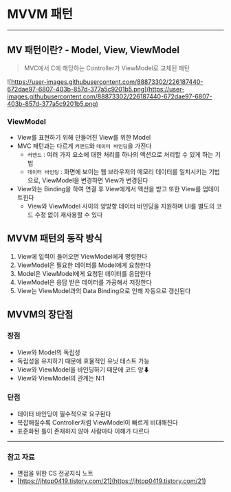 # MVVM 패턴

---

## MV 패턴이란? - Model, View, ViewModel

> MVC에서 C에 해당하는 Controller가 ViewModel로 교체된 패턴


![https://user-images.githubusercontent.com/88873302/226187440-672dae97-6807-403b-857d-377a5c9201b5.png](https://user-images.githubusercontent.com/88873302/226187440-672dae97-6807-403b-857d-377a5c9201b5.png)

### ViewModel

- View를 표현하기 위해 만들어진 View를 위한 Model
- MVC 패턴과는 다르게 `커맨드`와 `데이터 바인딩`을 가진다
    - `커맨드` : 여러 가지 요소에 대한 처리를 하나의 액션으로 처리할 수 있게 하는 기법
    - `데이터 바인딩` : 화면에 보이는 웹 브라우저의 메모리 데이터를 일치시키는 기법으로, ViewModel을 변경하면 View가 변경된다
- View와는 Binding을 하여 연결 후 View에게서 액션을 받고 또한 View를 업데이트한다
    - View와 ViewModel 사이의 양방향 데이터 바인딩을 지원하며 UI를 별도의 코드 수정 없이 재사용할 수 있다

## MVVM 패턴의 동작 방식

1. View에 입력이 들어오면 ViewModel에게 명령한다
2. ViewModel은 필요한 데이터를 Model에게 요청한다
3. Model은 ViewModel에게 요청된 데이터를 응답한다
4. ViewModel은 응답 받은 데이터를 가공해서 저장한다
5. View는 ViewModel과의 Data Binding으로 인해 자동으로 갱신된다

## MVVM의 장단점

### 장점

- View와 Model의 독립성
- 독립성을 유지하기 때문에 효율적인 유닛 테스트 가능
- View와 ViewModel을 바인딩하기 때문에 코드 양⬇
- View와 ViewModel의 관계는 N:1

### 단점

- 데이터 바인딩이 필수적으로 요구된다
- 복잡해질수록 Controller처럼 ViewModel이 빠르게 비대해진다
- 표준화된 틀이 존재하지 않아 사람마다 이해가 다르다

---

### 참고 자료

- 면접을 위한 CS 전공지식 노트
- [https://jhtop0419.tistory.com/21](https://jhtop0419.tistory.com/21)
